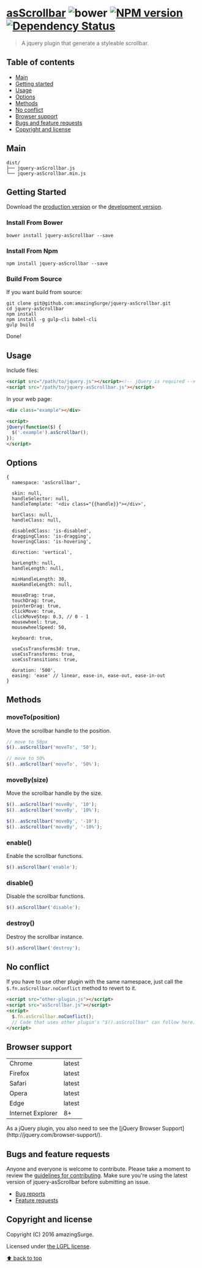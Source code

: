 # [asScrollbar](https://github.com/amazingSurge/jquery-asScrollbar) ![bower][bower-image] [![NPM version][npm-image]][npm-url] [![Dependency Status][daviddm-image]][daviddm-url]

> A jquery plugin that generate a styleable scrollbar.

## Table of contents
- [Main](#main)
- [Getting started](#getting-started)
- [Usage](#usage)
- [Options](#options)
- [Methods](#methods)
- [No conflict](#no-conflict)
- [Browser support](#browser-support)
- [Bugs and feature requests](#bugs-and-feature-requests)
- [Copyright and license](#copyright-and-license)

## Main
```
dist/
├── jquery-asScrollbar.js
└── jquery-asScrollbar.min.js
```

## Getting Started
Download the [production version][min] or the [development version][max].

[min]: https://raw.github.com/amazingSurge/jquery-asScrollbar/master/dist/jquery-asScrollbar.min.js
[max]: https://raw.github.com/amazingSurge/jquery-asScrollbar/master/dist/jquery-asScrollbar.js

### Install From Bower
    bower install jquery-asScrollbar --save

### Install From Npm
    npm install jquery-asScrollbar --save

### Build From Source
If you want build from source:

    git clone git@github.com:amazingSurge/jquery-asScrollbar.git
    cd jquery-asScrollbar
    npm install
    npm install -g gulp-cli babel-cli
    gulp build

Done!

## Usage
Include files:

```html
<script src="/path/to/jquery.js"></script><!-- jQuery is required -->
<script src="/path/to/jquery-asScrollbar.js"></script>
```

In your web page:

```html
<div class="example"></div>

<script>
jQuery(function($) {
  $('.example').asScrollbar(); 
});
</script>
```

## Options
```
{
  namespace: 'asScrollbar',

  skin: null,
  handleSelector: null,
  handleTemplate: '<div class="{{handle}}"></div>',

  barClass: null,
  handleClass: null,

  disabledClass: 'is-disabled',
  draggingClass: 'is-dragging',
  hoveringClass: 'is-hovering',

  direction: 'vertical',

  barLength: null,
  handleLength: null,

  minHandleLength: 30,
  maxHandleLength: null,

  mouseDrag: true,
  touchDrag: true,
  pointerDrag: true,
  clickMove: true,
  clickMoveStep: 0.3, // 0 - 1
  mousewheel: true,
  mousewheelSpeed: 50,

  keyboard: true,

  useCssTransforms3d: true,
  useCssTransforms: true,
  useCssTransitions: true,

  duration: '500',
  easing: 'ease' // linear, ease-in, ease-out, ease-in-out
}
```

## Methods
### moveTo(position)
Move the scrollbar handle to the position.
```js
// move to 50px
$()..asScrollbar('moveTo', '50');

// move to 50%
$()..asScrollbar('moveTo', '50%');
```

### moveBy(size)
Move the scrollbar handle by the size.
```js
$()..asScrollbar('moveBy', '10');
$()..asScrollbar('moveBy', '10%');

$()..asScrollbar('moveBy', '-10');
$()..asScrollbar('moveBy', '-10%');
```

### enable()
Enable the scrollbar functions.
```js
$().asScrollbar('enable');
```

### disable()
Disable the scrollbar functions.
```js
$().asScrollbar('disable');
```

### destroy()
Destroy the scrollbar instance.
```js
$().asScrollbar('destroy');
```

## No conflict
If you have to use other plugin with the same namespace, just call the `$.fn.asScrollbar.noConflict` method to revert to it.

```html
<script src="other-plugin.js"></script>
<script src="asScrollbar.js"></script>
<script>
  $.fn.asScrollbar.noConflict();
  // Code that uses other plugin's "$().asScrollbar" can follow here.
</script>
```

## Browser support
<table>
<tr><td>Chrome</td><td>latest</td></tr>
<tr><td>Firefox</td><td>latest</td></tr>
<tr><td>Safari</td><td>latest</td></tr>
<tr><td>Opera</td><td>latest</td></tr>
<tr><td>Edge</td><td>latest</td></tr>
<tr><td>Internet Explorer</td><td>8+</td></tr>
</table>
As a jQuery plugin, you also need to see the [jQuery Browser Support](http://jquery.com/browser-support/).

## Bugs and feature requests
Anyone and everyone is welcome to contribute. Please take a moment to
review the [guidelines for contributing](CONTRIBUTING.md). Make sure you're using the latest version of jquery-asScrollbar before submitting an issue.

* [Bug reports](CONTRIBUTING.md#bug-reports)
* [Feature requests](CONTRIBUTING.md#feature-requests)

## Copyright and license
Copyright (C) 2016 amazingSurge.

Licensed under [the LGPL license](LICENSE).

[⬆ back to top](#table-of-contents)

[bower-image]: https://img.shields.io/bower/v/jquery-asScrollbar.svg?style=flat
[bower-link]: https://david-dm.org/amazingSurge/jquery-asScrollbar/dev-status.svg
[npm-image]: https://badge.fury.io/js/jquery-asScrollbar.svg
[npm-url]: https://npmjs.org/package/jquery-asScrollbar
[daviddm-image]: https://david-dm.org/amazingSurge/jquery-asScrollbar.svg?theme=shields.io
[daviddm-url]: https://david-dm.org/amazingSurge/jquery-asScrollbar

